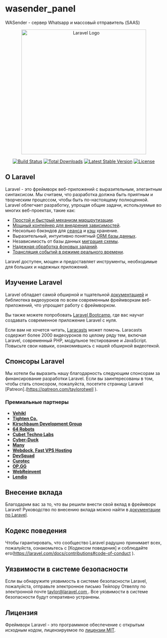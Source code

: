 # wasender_panel
WASender - сервер Whatsapp и массовый отправитель (SAAS)
<p align="center"><a href="https://laravel.com" target="_blank"><img src="https://raw.githubusercontent.com/laravel/art/master/logo-lockup/5%20SVG/2%20CMYK/1%20Full%20Color/laravel-logolockup-cmyk-red.svg" width="400" alt="Laravel Logo"></a></p>

<p align="center">
<a href="https://travis-ci.org/laravel/framework"><img src="https://travis-ci.org/laravel/framework.svg" alt="Build Status"></a>
<a href="https://packagist.org/packages/laravel/framework"><img src="https://img.shields.io/packagist/dt/laravel/framework" alt="Total Downloads"></a>
<a href="https://packagist.org/packages/laravel/framework"><img src="https://img.shields.io/packagist/v/laravel/framework" alt="Latest Stable Version"></a>
<a href="https://packagist.org/packages/laravel/framework"><img src="https://img.shields.io/packagist/l/laravel/framework" alt="License"></a>
</p>

## О Laravel

Laravel - это фреймворк веб-приложений с выразительным, элегантным синтаксисом. Мы считаем, что разработка должна быть приятным и творческим процессом, чтобы быть по-настоящему полноценной. Laravel облегчает разработку, упрощая общие задачи, используемые во многих веб-проектах, такие как:

- [Простой и быстрый механизм маршрутизации](https://laravel.com/docs/routing ).
- [Мощный контейнер для внедрения зависимостей](https://laravel.com/docs/container ).
- Несколько бэкэндов для [сеанса](https://laravel.com/docs/session ) и [кэш](https://laravel.com/docs/cache ) хранение.
- Выразительный, интуитивно понятный [ORM базы данных](https://laravel.com/docs/eloquent ).
- Независимость от базы данных [миграция схемы](https://laravel.com/docs/migrations ).
- [Надежная обработка фоновых заданий](https://laravel.com/docs/queues ).
- [Трансляция событий в режиме реального времени](https://laravel.com/docs/broadcasting ).

Laravel доступен, мощен и предоставляет инструменты, необходимые для больших и надежных приложений.

## Изучение Laravel

Laravel обладает самой обширной и тщательной [документацией](https://laravel.com/docs ) и библиотека видеоуроков по всем современным фреймворкам веб-приложений, что упрощает работу с фреймворком.

Вы также можете попробовать [Laravel Bootcamp](https://bootcamp.laravel.com ), где вас научат создавать современное приложение Laravel с нуля.

Если вам не хочется читать, [Laracasts](https://laracasts.com ) может помочь. Laracasts содержит более 2000 видеоуроков по целому ряду тем, включая Laravel, современный PHP, модульное тестирование и JavaScript. Повысьте свои навыки, ознакомившись с нашей обширной видеотекой.

## Спонсоры Laravel

Мы хотели бы выразить нашу благодарность следующим спонсорам за финансирование разработки Laravel. Если вы заинтересованы в том, чтобы стать спонсором, пожалуйста, посетите страницу Laravel [Patreon].(https://patreon.com/taylorotwell ).

### Премиальные партнеры

- **[Vehikl](https://vehikl.com/)**
- **[Tighten Co.](https://tighten.co)**
- **[Kirschbaum Development Group](https://kirschbaumdevelopment.com)**
- **[64 Robots](https://64robots.com)**
- **[Cubet Techno Labs](https://cubettech.com)**
- **[Cyber-Duck](https://cyber-duck.co.uk)**
- **[Many](https://www.many.co.uk)**
- **[Webdock, Fast VPS Hosting](https://www.webdock.io/en)**
- **[DevSquad](https://devsquad.com)**
- **[Curotec](https://www.curotec.com/services/technologies/laravel/)**
- **[OP.GG](https://op.gg)**
- **[WebReinvent](https://webreinvent.com/?utm_source=laravel&utm_medium=github&utm_campaign=patreon-sponsors)**
- **[Lendio](https://lendio.com)**

## Внесение вклада

Благодарим вас за то, что вы решили внести свой вклад в фреймворк Laravel! Руководство по внесению вклада можно найти в [документации по Laravel](http://laravel.com/docs/contributions ).

## Кодекс поведения

Чтобы гарантировать, что сообщество Laravel радушно принимает всех, пожалуйста, ознакомьтесь с [Кодексом поведения] и соблюдайте его(https://laravel.com/docs/contributions#code-of-conduct ).

## Уязвимости в системе безопасности

Если вы обнаружите уязвимость в системе безопасности Laravel, пожалуйста, отправьте электронное письмо Тейлору Отвеллу по электронной почте [taylor@laravel.com ](mailto:taylor@laravel.com ). Все уязвимости в системе безопасности будут оперативно устранены.

## Лицензия

Фреймворк Laravel - это программное обеспечение с открытым исходным кодом, лицензируемое по [лицензии MIT](https://opensource.org/licenses/MIT ).

